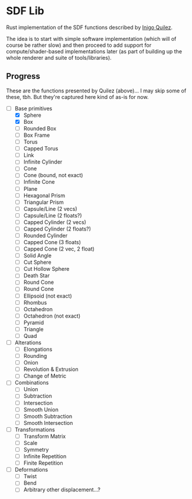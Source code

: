 # SDF Lib

Rust implementation of the SDF functions described by [Inigo Quilez](https://iquilezles.org/articles/distfunctions/).

The idea is to start with simple software implementation (which will of course be rather slow) and then proceed to add support for compute/shader-based implementations later (as part of building up the whole renderer and suite of tools/libraries).

## Progress

These are the functions presented by Quilez (above)... I may skip some of these, tbh. But they're captured here kind of as-is for now.

- [ ] Base primitives
  - [x] Sphere
  - [x] Box
  - [ ] Rounded Box
  - [ ] Box Frame
  - [ ] Torus
  - [ ] Capped Torus
  - [ ] Link
  - [ ] Infinite Cylinder
  - [ ] Cone
  - [ ] Cone (bound, not exact)
  - [ ] Infinite Cone
  - [ ] Plane
  - [ ] Hexagonal Prism
  - [ ] Triangular Prism
  - [ ] Capsule/Line (2 vecs)
  - [ ] Capsule/Line (2 floats?)
  - [ ] Capped Cylinder (2 vecs)
  - [ ] Capped Cylinder (2 floats?)
  - [ ] Rounded Cylinder
  - [ ] Capped Cone (3 floats)
  - [ ] Capped Cone (2 vec, 2 float)
  - [ ] Solid Angle
  - [ ] Cut Sphere
  - [ ] Cut Hollow Sphere
  - [ ] Death Star
  - [ ] Round Cone
  - [ ] Round Cone
  - [ ] Ellipsoid (not exact)
  - [ ] Rhombus
  - [ ] Octahedron
  - [ ] Octahedron (not exact)
  - [ ] Pyramid
  - [ ] Triangle
  - [ ] Quad
- [ ] Alterations
  - [ ] Elongations
  - [ ] Rounding
  - [ ] Onion
  - [ ] Revolution & Extrusion
  - [ ] Change of Metric
- [ ] Combinations
  - [ ] Union
  - [ ] Subtraction
  - [ ] Intersection
  - [ ] Smooth Union
  - [ ] Smooth Subtraction
  - [ ] Smooth Intersection
- [ ] Transformations
  - [ ] Transform Matrix
  - [ ] Scale
  - [ ] Symmetry
  - [ ] Infinite Repetition
  - [ ] Finite Repetition
- [ ] Deformations
  - [ ] Twist
  - [ ] Bend
  - [ ] Arbitrary other displacement...?